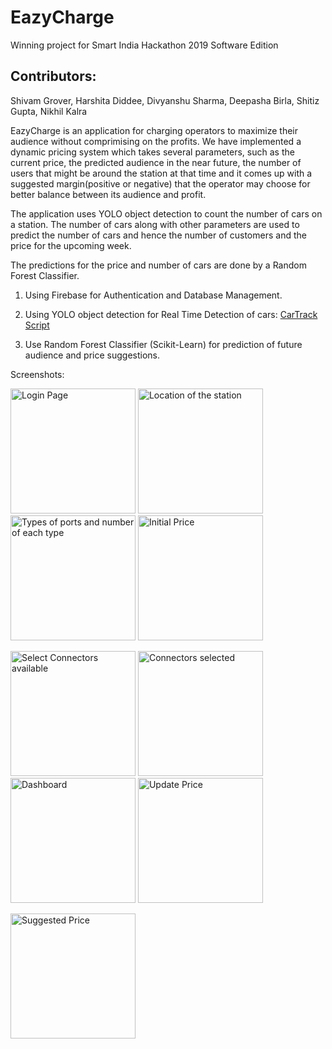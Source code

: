 # EazyCharge

Winning project for Smart India Hackathon 2019 Software Edition

## **Contributors:** 
Shivam Grover, Harshita Diddee, Divyanshu Sharma, Deepasha Birla, Shitiz Gupta, Nikhil Kalra

EazyCharge is an application for charging operators to maximize their audience without comprimising on the profits. 
We have implemented a dynamic pricing system which takes several parameters, such as the current price, the predicted audience in the near future, the number of users that might be around the station at that time and it comes up with a suggested margin(positive or negative) that the operator may choose for better balance between its audience and profit.

The application uses YOLO object detection to count the number of cars on a station. The number of cars along with other parameters are used to predict the number of cars and hence the number of customers and the price for the upcoming week.

The predictions for the price and number of cars are done by a Random Forest Classifier.


1. Using Firebase for Authentication and Database Management.

2. Using YOLO object detection for Real Time Detection of cars:
[CarTrack Script](https://github.com/divyanshusharma1709/CarTrack/blob/master/YOLOCar.ipynb)

3. Use Random Forest Classifier (Scikit-Learn) for prediction of future audience and price suggestions.


Screenshots:


<img src="https://github.com/shivumgrover/EazyCharge/blob/master/screenshots/a1.png" width="200" title="Login Page">  <img src="https://github.com/shivumgrover/EazyCharge/blob/master/screenshots/A2.png" width="200" title="Location of the station">  <img src="https://github.com/shivumgrover/EazyCharge/blob/master/screenshots/A3.png" width="200" title="Types of ports and number of each type"> <img src="https://github.com/shivumgrover/EazyCharge/blob/master/screenshots/A4_setprice.png" width="200" title="Initial Price"> 

<img src="https://github.com/shivumgrover/EazyCharge/blob/master/screenshots/A5_%20connector_unselected.png" width="200" title="Select Connectors available">  <img src="https://github.com/shivumgrover/EazyCharge/blob/master/screenshots/A6_connectors_selected_5.png" width="200" title="Connectors selected">  <img src="https://github.com/shivumgrover/EazyCharge/blob/master/screenshots/A6_dashboard.png" width="200" title="Dashboard"> <img src="https://github.com/shivumgrover/EazyCharge/blob/master/screenshots/A7_manual_price.png" width="200" title="Update Price"> 

<img src="https://github.com/shivumgrover/EazyCharge/blob/master/screenshots/A7_suggested_Price.png" width="200" title="Suggested Price"> 
